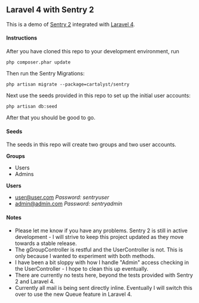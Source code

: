 ## Laravel 4 with Sentry 2

This is a demo of [Sentry 2]() integrated with [Laravel 4](). 


#### Instructions

After you have cloned this repo to your development environment, run

	php composer.phar update 

Then run the Sentry Migrations: 

	php artisan migrate --package=cartalyst/sentry

Next use the seeds provided in this repo to set up the initial user accounts: 

	php artisan db:seed

After that you should be good to go. 

#### Seeds
The seeds in this repo will create two groups and two user accounts.

__Groups__
* Users
* Admins

__Users__
* user@user.com  *Password: sentryuser*
* admin@admin.com *Password: sentryadmin*

#### Notes

* Please let me know if you have any problems.  Sentry 2 is still in active development - I will strive to keep this project updated as they move towards a stable release. 
* The gGroupController is restful and the UserController is not.  This is only because I wanted to experiment with both methods.
* I have been a bit sloppy with how I handle "Admin" access checking in the UserController - I hope to clean this up eventually.
* There are currently no tests here, beyond the tests provided with Sentry 2 and Laravel 4.  
* Currently all mail is being sent directly inline.  Eventually I will switch this over to use the new Queue feature in Laravel 4.